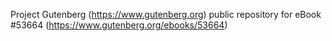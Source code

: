 Project Gutenberg (https://www.gutenberg.org) public repository for
eBook #53664 (https://www.gutenberg.org/ebooks/53664)
